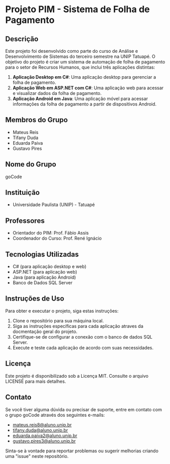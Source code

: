 # Projeto PIM - Sistema de Folha de Pagamento

## Descrição
Este projeto foi desenvolvido como parte do curso de Análise e Desenvolvimento de Sistemas do terceiro semestre na UNIP Tatuapé. O objetivo do projeto é criar um sistema de automação de folha de pagamento para o setor de Recursos Humanos, que inclui três aplicações distintas:

1. **Aplicação Desktop em C#**: Uma aplicação desktop para gerenciar a folha de pagamento.
2. **Aplicação Web em ASP.NET com C#**: Uma aplicação web para acessar e visualizar dados da folha de pagamento.
3. **Aplicação Android em Java**: Uma aplicação móvel para acessar informações da folha de pagamento a partir de dispositivos Android.

## Membros do Grupo
- Mateus Reis
- Tifany Duda
- Eduarda Paiva
- Gustavo Pires

## Nome do Grupo
goCode

## Instituição
- Universidade Paulista (UNIP) - Tatuapé

## Professores
- Orientador do PIM: Prof. Fábio Assis
- Coordenador do Curso: Prof. René Ignácio

## Tecnologias Utilizadas
- C# (para aplicação desktop e web)
- ASP.NET (para aplicação web)
- Java (para aplicação Android)
- Banco de Dados SQL Server

## Instruções de Uso
Para obter e executar o projeto, siga estas instruções:

1. Clone o repositório para sua máquina local.
2. Siga as instruções específicas para cada aplicação atraves da docmentação geral do projeto.
3. Certifique-se de configurar a conexão com o banco de dados SQL Server.
4. Execute e teste cada aplicação de acordo com suas necessidades.

## Licença
Este projeto é disponibilizado sob a Licença MIT. Consulte o arquivo LICENSE para mais detalhes.

## Contato
Se você tiver alguma dúvida ou precisar de suporte, entre em contato com o grupo goCode através dos seguintes e-mails:

- mateus.reis8@aluno.unip.br
- tifany.duda@aluno.unip.br
- eduarda.paiva2@aluno.unip.br
- gustavo.pires3@aluno.unip.br

Sinta-se à vontade para reportar problemas ou sugerir melhorias criando uma "issue" neste repositório.

